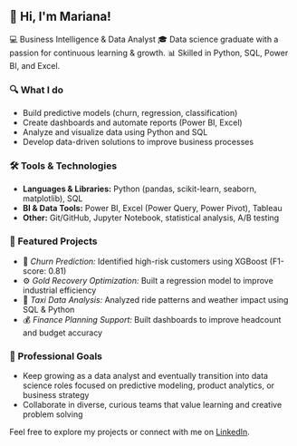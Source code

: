 ## 👋 Hi, I'm Mariana!

💻 Business Intelligence & Data Analyst
🎓 Data science graduate with a passion for continuous learning & growth.
📊 Skilled in Python, SQL, Power BI, and Excel.

### 🔍 What I do
- Build predictive models (churn, regression, classification)
- Create dashboards and automate reports (Power BI, Excel)
- Analyze and visualize data using Python and SQL
- Develop data-driven solutions to improve business processes

### 🛠️ Tools & Technologies
- **Languages & Libraries:** Python (pandas, scikit-learn, seaborn, matplotlib), SQL  
- **BI & Data Tools:** Power BI, Excel (Power Query, Power Pivot), Tableau  
- **Other:** Git/GitHub, Jupyter Notebook, statistical analysis, A/B testing

### 📂 Featured Projects
- 🎯 *Churn Prediction:* Identified high-risk customers using XGBoost (F1-score: 0.81)
- ⚙️ *Gold Recovery Optimization:* Built a regression model to improve industrial efficiency
- 🚕 *Taxi Data Analysis:* Analyzed ride patterns and weather impact using SQL & Python
- 💰 *Finance Planning Support:* Built dashboards to improve headcount and budget accuracy

### 🎯 Professional Goals
- Keep growing as a data analyst and eventually transition into data science roles focused on predictive modeling, product analytics, or business strategy  
- Collaborate in diverse, curious teams that value learning and creative problem solving



Feel free to explore my projects or connect with me on [LinkedIn](https://www.linkedin.com/in/mariana-pb/).



<!--
**mariana9pb/mariana9pb** is a ✨ _special_ ✨ repository because its `README.md` (this file) appears on your GitHub profile.

Here are some ideas to get you started:

- 🔭 I’m currently working on ...
- 🌱 I’m currently learning ...
- 👯 I’m looking to collaborate on ...
- 🤔 I’m looking for help with ...
- 💬 Ask me about ...
- 📫 How to reach me: ...
- 😄 Pronouns: ...
- ⚡ Fun fact: ...
-->
